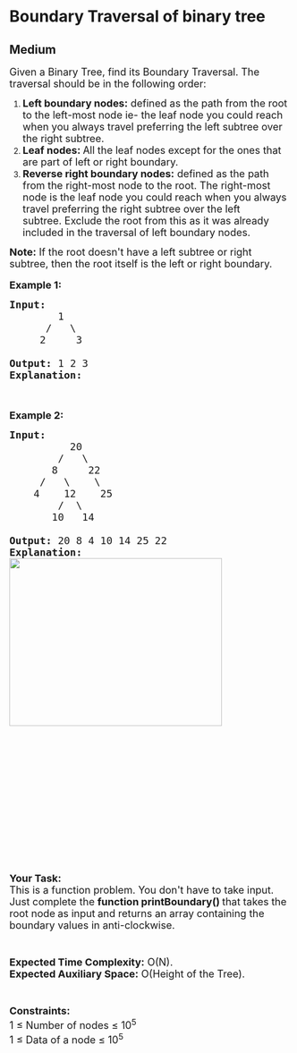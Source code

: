 # Boundary Traversal of binary tree
## Medium 
<div class="problem-statement">
                <p></p><p><span style="font-size:18px">Given a Binary Tree, find its Boundary Traversal. The traversal should be in the following order:&nbsp;</span></p>

<ol>
	<li><span style="font-size:18px"><strong>Left boundary nodes:</strong>&nbsp;defined as the path from the root to the left-most node&nbsp;</span><span style="font-size:18px">ie- the&nbsp;leaf node you could reach when you always travel preferring&nbsp;the left subtree over the&nbsp;right subtree.&nbsp;</span></li>
	<li><span style="font-size:18px"><strong>Leaf nodes:&nbsp;</strong>All the leaf nodes except for the ones that are part of left or right boundary.</span></li>
	<li><span style="font-size:18px"><strong>Reverse right boundary nodes:</strong>&nbsp;defined as the path from&nbsp;the right-most node to the root. The&nbsp;right-most node is&nbsp;the&nbsp;leaf node you could reach when you always travel preferring&nbsp;the right subtree over the&nbsp;left subtree.&nbsp;Exclude the root from this as it was already included in the traversal of left boundary nodes.</span></li>
</ol>

<p><span style="font-size:18px"><strong>Note:</strong> If the root doesn't have a left subtree or right subtree, then the root itself is the left&nbsp;or right boundary.&nbsp;</span><br>
<br>
<strong><span style="font-size:18px">Example 1:</span></strong></p>

<pre><strong><span style="font-size:18px">Input:
        </span></strong><span style="font-size:18px">1
&nbsp;     /   \
&nbsp;    2     3</span><strong><span style="font-size:18px">&nbsp;   
   
Output: </span></strong><span style="font-size:18px">1 2 3</span><strong><span style="font-size:18px">
Explanation:
</span></strong><span style="font-size:18px"><strong><img alt="" src="https://contribute.geeksforgeeks.org/wp-content/uploads/BT.jpg" class="img-responsive"></strong></span><strong><span style="font-size:18px">
</span></strong>
</pre>

<p><strong><span style="font-size:18px">Example 2:</span></strong></p>

<pre><strong><span style="font-size:18px">Input:</span></strong>
<span style="font-size:18px">&nbsp;         20
&nbsp;       /   \
&nbsp;      8     22
&nbsp;    /   \    \
&nbsp;   4    12    25
&nbsp;       /  \ 
&nbsp;      10   14 
</span><strong><span style="font-size:18px">
Output: </span></strong><span style="font-size:18px">20 8 4 10 14 25 22
<strong>Explanation: </strong></span>
<span style="font-size:18px"><a href="https://contribute.geeksforgeeks.org/wp-content/uploads/boundary.png" target="_blank"><img alt="" src="https://contribute.geeksforgeeks.org/wp-content/uploads/boundary.png" style="float:left; height:300px; width:380px" class="img-responsive"></a></span>
</pre>

<p>&nbsp;</p>

<p>&nbsp;</p>

<p>&nbsp;</p>

<p>&nbsp;</p>

<p>&nbsp;</p>

<p>&nbsp;</p>

<p>&nbsp;</p>

<p>&nbsp;</p>

<p><strong><span style="font-size:18px">Y</span></strong><strong><span style="font-size:18px">our Task:</span></strong><br>
<span style="font-size:18px">This is a function problem. You don't have to take input. Just complete the <strong>function printBoundary()&nbsp;</strong>that takes the root node<strong>&nbsp;</strong>as input<strong>&nbsp;</strong>and returns an array containing&nbsp;the boundary values in anti-clockwise.</span></p>

<p>&nbsp;</p>

<p><span style="font-size:18px"><strong>Expected Time Complexity:</strong> O(N).&nbsp;<br>
<strong>Expected Auxiliary Space:</strong> O(Height of the Tree).</span></p>

<p>&nbsp;</p>

<p><span style="font-size:18px"><strong>Constraints:</strong></span><br>
<span style="font-size:18px">1 ≤ Number of nodes ≤ 10<sup>5</sup></span><br>
<span style="font-size:18px">1 ≤ Data of a node ≤ 10<sup>5</sup></span></p>
 <p></p>
            </div>